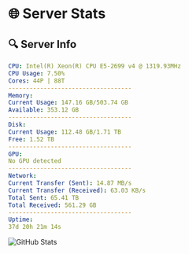 # 🌐 Server Stats
## 🔍 Server Info
```yaml
CPU: Intel(R) Xeon(R) CPU E5-2699 v4 @ 1319.93MHz
CPU Usage: 7.50%
Cores: 44P | 88T
-----------------------------------
Memory:
Current Usage: 147.16 GB/503.74 GB
Available: 353.12 GB
-----------------------------------
Disk:
Current Usage: 112.48 GB/1.71 TB
Free: 1.52 TB
-----------------------------------
GPU:
No GPU detected
-----------------------------------
Network:
Current Transfer (Sent): 14.87 MB/s
Current Transfer (Received): 63.03 KB/s
Total Sent: 65.41 TB
Total Received: 561.29 GB
-----------------------------------
Uptime:
37d 20h 21m 14s
```
![GitHub Stats](https://img.shields.io/badge/Updated-2025-04-14_17:44:03-blue)